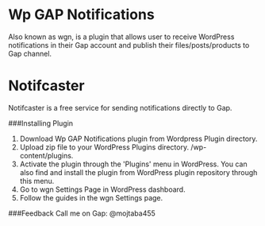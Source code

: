 # Wp GAP Notifications
Also known as wgn, is a plugin that allows user to receive WordPress notifications in their Gap account and publish their files/posts/products to Gap channel.

# Notifcaster
Notifcaster is a free service for sending notifications directly to Gap.


###Installing Plugin
1. Download Wp GAP Notifications plugin from Wordpress Plugin directory. 
2. Upload zip file to your WordPress Plugins directory. /wp-content/plugins.
3. Activate the plugin through the \'Plugins\' menu in WordPress. You can also find and install the plugin from WordPress plugin repository through this menu.
4. Go to wgn Settings Page in WordPress dashboard.
5. Follow the guides in the wgn Settings page.


###Feedback
Call me on Gap: @mojtaba455

